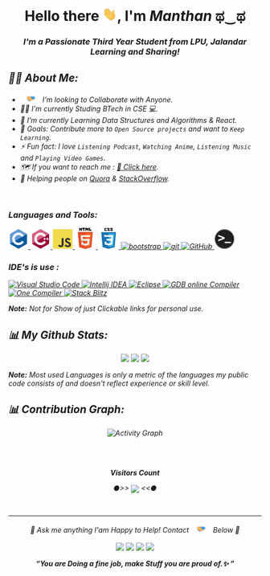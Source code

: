 <p align="center">
<!-- <img src="https://github.com/ManthanUgemuge/ManthanUgemuge/blob/main/Assets/PFP.png" width="150px"> -->
 </p>
 
<h1 align="center"> Hello there <img src="https://github.com/ManthanUgemuge/ManthanUgemuge/blob/main/Assets/Hi.gif" width="29px">, I'm <i> Manthan </i> ಥ‿ಥ  </h1>
<h3 align="center"> <i> I'm a Passionate Third Year Student from <!-- <img src="https://github.com/ManthanUgemuge/ManthanUgemuge/blob/main/Assets/LPU.png" width="20px"> --> LPU, Jalandar Learning and Sharing! </h3>
<!-- -<h3 align="center">📄<a href="https://github.com/ManthanUgemuge/Resume/blob/main/"> My Resume </a> </h3></div>-->

## 🙋‍♂️ About Me:
<!-- - 🔭 I love to do competitive programming: [Checkout my Hackerrank profile!](https://www.hackerrank.com/)! -->
- <img src="https://github.com/ManthanUgemuge/ManthanUgemuge/blob/main/Assets/Handshake.gif" width="40px"> I’m looking to Collaborate with Anyone.
- 👨‍💻 I’m currently Studing BTech in CSE 💻.
- 🌱 I’m currently Learning  Data Structures and Algorithms & React.
- 🥅 Goals: Contribute more to `Open Source projects` and want to `Keep Learning`.
- ⚡ Fun fact: I love `Listening Podcast`, `Watching Anime`, `Listening Music` and `Playing Video Games`.
- 🗺 If you want to reach me  :  [💬 Click here](https://github.com/ManthanUgemuge/ManthanUgemuge/issues).
- 💫 Helping people on [Quora](https://www.quora.com/profile/Manthan-Ugemuge) & [StackOverflow](https://stackoverflow.com/users/17102003/manthan-ugemuge).
<br />
<!-- - ⚡ Fun fact 2: I Love Process of Designing Something. -->

### Languages and Tools:

<p align="left"> 
<a href="https://www.cprogramming.com/" target="_blank"> <img src="https://raw.githubusercontent.com/devicons/devicon/master/icons/c/c-original.svg" alt="c" width="40" height="40"/> </a>
<a href="https://www.w3schools.com/cpp/" target="_blank"> <img src="https://raw.githubusercontent.com/devicons/devicon/master/icons/cplusplus/cplusplus-original.svg" alt="cplusplus" width="40" height="40"/> </a>
 <a href="https://developer.mozilla.org/en-US/docs/Web/JavaScript" target="_blank"> <img src="https://raw.githubusercontent.com/devicons/devicon/master/icons/javascript/javascript-original.svg" alt="javascript" width="40" height="40"/> </a>
<a href="https://developer.mozilla.org/en-US/docs/Web/HTML" target="_blank"> <img src="https://raw.githubusercontent.com/github/explore/80688e429a7d4ef2fca1e82350fe8e3517d3494d/topics/html/html.png" alt="HTML5" width="42" height="42"/> </a>
<a href="https://developer.mozilla.org/en-US/docs/Web/CSS" target="_blank"> <img src="https://raw.githubusercontent.com/github/explore/80688e429a7d4ef2fca1e82350fe8e3517d3494d/topics/css/css.png" alt="CSS3" width="42" height="42"/> </a>
<a href="https://getbootstrap.com" target="_blank"> <img src="https://img.icons8.com/color/48/000000/bootstrap.png" alt="bootstrap" width="46" height="46"/> </a>
<a href="https://git-scm.com/" target="_blank"> <img src="https://www.vectorlogo.zone/logos/git-scm/git-scm-icon.svg" alt="git" width="40" height="40"/> </a>
<a href="https://github.com/" target="_blank"><img src="https://img.icons8.com/fluency/48/000000/github.png" alt="GitHub" width="44" height="44"/> </a>
<a href="https://www.lifewire.com/how-to-open-command-prompt-2618089" target="_blank"><img src="https://raw.githubusercontent.com/github/explore/80688e429a7d4ef2fca1e82350fe8e3517d3494d/topics/terminal/terminal.png" alt="Terminal" width="40" height="40"/> </a>

<!-- <p align="left"> 
<img align="left" alt="Java" width="26px" src="https://raw.githubusercontent.com/jmnote/z-icons/master/svg/java.svg" />
    <a style="padding-right:8px;" href="https://www.mysql.com/" target="_blank"> <img src="https://img.icons8.com/fluent/50/000000/mysql-logo.png"/> </a>
     &nbsp;
    <a href="https://www.mongodb.com/" target="_blank"> <img src="https://raw.githubusercontent.com/devicons/devicon/master/icons/mongodb/mongodb-original-wordmark.svg" alt="mongodb" width="48" height="48"/> </a> 
     &nbsp;
    <a href="https://firebase.google.com/" target="_blank"> <img src="https://img.icons8.com/color/48/000000/firebase.png"/> </a> 
     &nbsp;
    <a href="https://postman.com" target="_blank"> <img src="https://www.vectorlogo.zone/logos/getpostman/getpostman-icon.svg" alt="postman" width="45" height="45"/> </a>   
     &nbsp;
    <a href="https://git-scm.com/" target="_blank"> <img src="https://img.icons8.com/color/48/000000/git.png"/> </a> 
     &nbsp;
      <a style="padding-right:8px;" href="https://nodejs.org" target="_blank"> <img src="https://img.icons8.com/color/48/000000/nodejs.png"/> </a> 
       &nbsp;
</p>
!-->
<br />
 
### IDE's is use :
<a href="https://code.visualstudio.com/" target="_blank"> <img src="https://img.icons8.com/fluency/40/000000/visual-studio-code-2019.png" alt="Visual Studio Code" width="40" height="40"/> </a>
<a href="https://www.jetbrains.com/idea/" target="_blank"> <img src="https://user-images.githubusercontent.com/87055332/149531896-99643100-b811-4ef7-8aab-36bc4b749c2c.png" alt="Intellij IDEA" width="40" height="40"/> </a>
<a href="https://www.eclipse.org/" target="_blank"> <img src="https://user-images.githubusercontent.com/87055332/149532875-047ce928-2658-4bb9-8acb-1a1e565e3e18.png" alt="Eclipse" width="60" height="40"/> </a>
<a href="https://www.onlinegdb.com/" target="_blank"> <img src="https://user-images.githubusercontent.com/87055332/149525097-ee28b32b-1906-4464-8588-8b0db8a4c259.png" alt="GDB online Compiler" width="40" height="40"/> </a>
<a href="https://onecompiler.com/" target="_blank"> <img src="https://avatars.githubusercontent.com/u/50039608?s=200&v=4" alt="One Compiler" width="40" height="40"/> </a>
<a href="https://stackblitz.com/" target="_blank"> <img src="https://avatars.githubusercontent.com/u/28635252?s=280&v=4" alt="Stack Blitz" width="40" height="40"/> </a>

<b>Note:</b> Not for Show of just Clickable links for personal use.
 
## 📊 My Github Stats:
<p align="center">
  <img width="48%" src="https://github-readme-stats.vercel.app/api?username=ManthanUgemuge&show_icons=true&theme=tokyonight" />
  <img width="48%" src="https://github-readme-streak-stats.herokuapp.com/?user=ManthanUgemuge&theme=tokyonight" />
  <img src="https://github-readme-stats.vercel.app/api/top-langs/?username=ManthanUgemuge&theme=tokyonight"  />
<!--   <img src="https://novatorem-murex-ten.vercel.app/api/spotify" /> -->
<!-- 
 <a href="https://github.com/SubhamRaoniar28/github-readme-stats"><img alt="Nisarg's Top Languages" src="https://github-readme-stats.vercel.app/api/top-langs/?username=nisarg0&langs_count=8&count_private=true&layout=compact&theme=react&hide_border=true&bg_color=0D1117" /></a>
`Other Content Creators` or
!-->
<!-- <img src="https://github-readme-stats.vercel.app/api/wakatime?username=ManthanUgemuge" /> -->
  
 <b>Note:</b> Most used Languages is only a metric of the languages my public code consists of and doesn't reflect experience or skill level.
<br/>
 

## 📊 Contribution Graph:
<p align="center">
 <a><img alt="Activity Graph" src="https://activity-graph.herokuapp.com/graph?username=ManthanUgemuge&theme=rogue" /></a>
</p>
<br/>

 
<div align="center">
<br><p align="centre"><b>Visitors Count</b></p>  
<p align="center"> ●>> <img align="center" src="https://profile-counter.glitch.me/{ManthanUgemuge}/count.svg" /> <<● </p> 
<br></div>
</p>


<hr>
<p align="center">
  <i>🔽 Ask me anything I'am Happy to Help! Contact <img src="https://github.com/ManthanUgemuge/ManthanUgemuge/blob/main/Assets/Handshake.gif" width="40px"> Below 🔽 </i>
  <br><br>
<a target="_blank" href="mailto:manthan.ugemuge2@gmail.com"><img src="https://img.shields.io/badge/-Gmail-D14836?style=for-the-badge&logo=Gmail&logoColor=white"></img></a>
<a target="_blank" href="https://www.instagram.com/manthanugemuge/"><img src="https://img.shields.io/badge/Instagram-E4405F?style=for-the-badge&logo=instagram&logoColor=white"></img></a>
<a target="_blank" href="https://www.linkedin.com/in/manthanugemuge/"><img src="https://img.shields.io/badge/-LinkedIn-0077B5?style=for-the-badge&logo=Linkedin&logoColor=white"></img></a>
<a target="_blank" href="https://twitter.com/ManthanUgemuge"><img src="https://img.shields.io/badge/-Twitter-1DA1F2?style=for-the-badge&logo=Twitter&logoColor=white"></img></a>
<!-- <a target="_blank" href="https://github.com/ManthanUgemuge"><img src="https://img.shields.io/badge/GitHub-100000?style=for-the-badge&logo=github&logoColor=white"></img></a> -->
<br>
</p>

<p align="center">
<i><b>“You are Doing a fine job, make Stuff you are proud of.✨ ”</b> </i>
</p>
